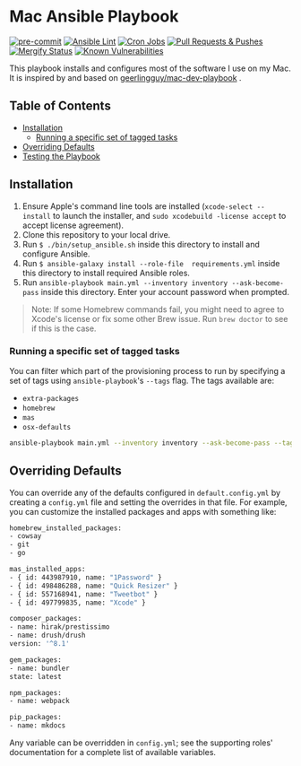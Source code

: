 # Mac Ansible Playbook

[![pre-commit](https://img.shields.io/badge/pre--commit-enabled-brightgreen?logo=pre-commit&logoColor=white)](https://github.com/pre-commit/pre-commit)
[![Ansible Lint](https://github.com/proinsias/mac-playbook/workflows/Ansible%20Lint/badge.svg)](https://github.com/proinsias/mac-playbook/actions/workflows/ansible-lint.yml)
[![Cron Jobs](https://github.com/proinsias/mac-playbook/workflows/Cron%20Jobs/badge.svg)](https://github.com/proinsias/mac-playbook/actions/workflows/cronjobs.yml)
[![Pull Requests & Pushes](https://github.com/proinsias/mac-playbook/workflows/Pull%20Requests%20%26%20Pushes/badge.svg)](https://github.com/proinsias/mac-playbook/actions/workflows/pull-requests-and-pushes.yml)
[![Mergify Status][mergify-status]][mergify]
[![Known Vulnerabilities](https://snyk.io/test/github/proinsias/mac-playbook/badge.svg?targetFile=Gemfile.lock)](https://snyk.io/test/github/proinsias/mac-playbook?targetFile=Gemfile.lock)

This playbook installs and configures most of the software I use on my Mac.
It is inspired by and based on
[geerlingguy/mac-dev-playbook](https://github.com/geerlingguy/mac-dev-playbook/)
.

## Table of Contents

<!-- toc -->

- [Installation](#installation)
  * [Running a specific set of tagged tasks](#running-a-specific-set-of-tagged-tasks)
- [Overriding Defaults](#overriding-defaults)
- [Testing the Playbook](#testing-the-playbook)

<!-- tocstop -->

## Installation

1. Ensure Apple's command line tools are installed (`xcode-select --install`
   to launch the installer, and `sudo xcodebuild -license accept` to accept license agreement).
1. Clone this repository to your local drive.
1. Run `$ ./bin/setup_ansible.sh` inside this directory to install and configure Ansible.
1. Run `$ ansible-galaxy install --role-file  requirements.yml` inside this directory
   to install required Ansible roles.
1. Run `ansible-playbook main.yml --inventory inventory --ask-become-pass` inside this directory.
   Enter your account password when prompted.

> Note: If some Homebrew commands fail,
> you might need to agree to Xcode's license or fix some other Brew issue.
> Run `brew doctor` to see if this is the case.

### Running a specific set of tagged tasks

You can filter which part of the provisioning process to run
by specifying a set of tags using `ansible-playbook`'s `--tags` flag.
The tags available are:

- `extra-packages`
- `homebrew`
- `mas`
- `osx-defaults`

```bash
ansible-playbook main.yml --inventory inventory --ask-become-pass --tags "homebrew,mas"
```

## Overriding Defaults

You can override any of the defaults configured in `default.config.yml`
by creating a `config.yml` file and setting the overrides in that file.
For example, you can customize the installed packages and apps with something like:

```bash
homebrew_installed_packages:
- cowsay
- git
- go

mas_installed_apps:
- { id: 443987910, name: "1Password" }
- { id: 498486288, name: "Quick Resizer" }
- { id: 557168941, name: "Tweetbot" }
- { id: 497799835, name: "Xcode" }

composer_packages:
- name: hirak/prestissimo
- name: drush/drush
version: '^8.1'

gem_packages:
- name: bundler
state: latest

npm_packages:
- name: webpack

pip_packages:
- name: mkdocs
```

Any variable can be overridden in `config.yml`;
see the supporting roles' documentation for a complete list of available variables.

<!--

## Testing the Playbook

I use a [Mac OS X VirtualBox VM](https://github.com/AlexanderWillner/runMacOSinVirtualBox)
to test changes locally, and this project is
[continuously tested on Travis CI's macOS infrastructure](https://travis-ci.com/proinsias/mac-playbook).

-->

<!--

FIXME:

* Setup github actions to install via ubuntu.
* Setup local VM to test
* Confirm above installation steps.
* Update list of tags.
* Try `--check` (with `--diff`?) to just report differences.
* https://github.com/ansible/ansible-modules-core/issues/960
* ansible-playbook site.yml --forks 10 --ask-become-pass --check
* Executing one role - https://stackoverflow.com/a/38384205

-->

[mergify]: https://mergify.io
[mergify-status]: https://img.shields.io/endpoint.svg?url=https://gh.mergify.io/badges/proinsias/mac-playbook&style=flat
